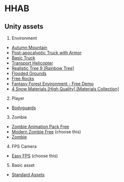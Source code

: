 # HHAB

## Unity assets

1. Environment
* [Autumn Mountain](https://assetstore.unity.com/packages/3d/environments/landscapes/autumn-mountain-52251)
* [Post-apocalyptic Truck with Armor](https://assetstore.unity.com/packages/3d/vehicles/land/post-apocalyptic-truck-with-armor-45422)
* [Basic Truck](https://assetstore.unity.com/packages/3d/vehicles/land/basic-truck-14042)
* [Transport Helicopter](https://assetstore.unity.com/packages/3d/vehicles/air/transport-helicopter-3911)
* [Realistic Tree 9 [Rainbow Tree]](https://assetstore.unity.com/packages/3d/vegetation/trees/realistic-tree-9-rainbow-tree-54622)
* [Flooded Grounds](https://assetstore.unity.com/packages/3d/environments/flooded-grounds-48529)
* [Free Rocks](https://assetstore.unity.com/packages/3d/environments/landscapes/free-rocks-19288)
* [Fantasy Forest Environment - Free Demo](https://assetstore.unity.com/packages/3d/environments/fantasy/fantasy-forest-environment-free-demo-35361)
* [4 Snow Materials [High Quality] [Materials Collection]](https://assetstore.unity.com/packages/2d/textures-materials/4-snow-materials-high-quality-materials-collection-69201)

2. Player
* [Bodyguards](https://assetstore.unity.com/packages/3d/characters/humanoids/bodyguards-31711)

3. Zombie
* [Zombie Animation Pack Free](https://assetstore.unity.com/packages/3d/animations/zombie-animation-pack-free-150219)
* [Modern Zombie Free](https://assetstore.unity.com/packages/3d/characters/humanoids/modern-zombie-free-58134) (choose this)
* [Zombie](https://assetstore.unity.com/packages/3d/characters/humanoids/zombie-30232)

4. FPS Camera
* [Easy FPS](https://assetstore.unity.com/packages/3d/characters/humanoids/easy-fps-73776) (choose this)

5. Basic asset
* [Standard Assets](https://assetstore.unity.com/packages/essentials/asset-packs/standard-assets-32351)
